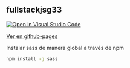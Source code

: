 ## fullstackjsg33

[![Open in Visual Studio Code](https://img.shields.io/badge/-Abrir%20en%20VsCode.dev-%23007ACC?style=for-the-badge&logo=visual-studio-code&logoColor=ffffff)](https://open.vscode.dev/enidev911/fullstackjsg33)


[Ver en github-pages](https://enidev911.github.io/fullstackjsg33/)


Instalar sass de manera global a través de npm  

```bash
npm install -g sass
```
